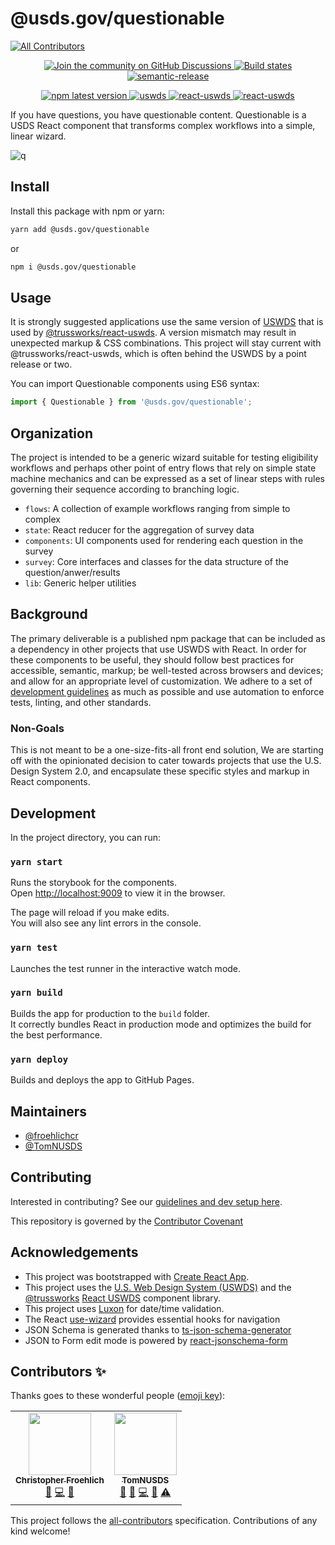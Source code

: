 # @usds.gov/questionable

<!-- ALL-CONTRIBUTORS-BADGE:START - Do not remove or modify this section -->
[![All Contributors](https://img.shields.io/badge/all_contributors-2-orange.svg?style=flat-square)](#contributors-)
<!-- ALL-CONTRIBUTORS-BADGE:END -->

<p align="center">
  <a href="https://github.com/usds/questionable/discussions">
    <img alt="Join the community on GitHub Discussions" src="https://img.shields.io/badge/Join%20the%20community-on%20GitHub%20Discussions-blue">
  </a>
  <a href="https://github.com/usds/questionable/actions?query=workflow%3ARelease+branch%3Amain">
    <img alt="Build states" src="https://github.com/usds/questionable/actions/workflows/release.yml/badge.svg">
  </a>
  <a href="#badge">
    <img alt="semantic-release" src="https://img.shields.io/badge/%20%20%F0%9F%93%A6%F0%9F%9A%80-semantic--release-e10079.svg">
  </a>
</p>
<p align="center">
  <a href="https://www.npmjs.com/package/@usds.gov/questionable">
    <img alt="npm latest version" src="https://img.shields.io/npm/v/@usds.gov/questionable/latest.svg">
  </a>
  <a href="https://www.npmjs.com/package/uswds">
    <img alt="uswds" src="https://img.shields.io/github/package-json/dependency-version/trussworks/react-uswds/dev/uswds" />
  </a>
  <a href="https://www.npmjs.com/package/@trussworks/react-uswds">
    <img alt="react-uswds" src="https://img.shields.io/github/package-json/dependency-version/usds/questionable/@trussworks/react-uswds" />
  </a>
  <a href="https://www.npmjs.com/package/react">
    <img alt="react-uswds" src="https://img.shields.io/github/package-json/dependency-version/usds/questionable/react" />
  </a>
</p>

If you have questions, you have questionable content. Questionable is a USDS React component that transforms complex workflows into a simple, linear wizard.

![q](https://user-images.githubusercontent.com/73488661/122292423-fb993b00-cec3-11eb-91c6-ddb37a4ec7c7.gif)

## Install

Install this package with npm or yarn:

```sh
yarn add @usds.gov/questionable
```

or

```sh
npm i @usds.gov/questionable
```

## Usage 

It is strongly suggested applications use the same version of [USWDS](https://designsystem.digital.gov/) that is used by [@trussworks/react-uswds](https://github.com/trussworks/react-uswds). A version mismatch may result in unexpected markup & CSS combinations. This project will stay current with @trussworks/react-uswds, which is often behind the USWDS by a point release or two.

You can import Questionable components using ES6 syntax:

```ts
import { Questionable } from '@usds.gov/questionable';
```

## Organization

The project is intended to be a generic wizard suitable for testing eligibility workflows and perhaps other point of entry flows that rely on simple state machine mechanics and can be expressed as a set of linear steps with rules governing their sequence according to branching logic.

- `flows`: A collection of example workflows ranging from simple to complex
- `state`: React reducer for the aggregation of survey data
- `components`: UI components used for rendering each question in the survey
- `survey`: Core interfaces and classes for the data structure of the question/anwer/results
- `lib`: Generic helper utilities

## Background

The primary deliverable is a published npm package that can be included as a dependency in other projects that use USWDS with React. In order for these components to be useful, they should follow best practices for accessible, semantic, markup; be well-tested across browsers and devices; and allow for an appropriate level of customization. We adhere to a set of [development guidelines](./github/CONTRIBUTING.md) as much as possible and use automation to enforce tests, linting, and other standards.

### Non-Goals

This is not meant to be a one-size-fits-all front end solution, We are starting off with the opinionated decision to cater towards projects that use the U.S. Design System 2.0, and encapsulate these specific styles and markup in React components.

## Development

In the project directory, you can run:

### `yarn start`

Runs the storybook for the components.\
Open [http://localhost:9009](http://localhost:9009) to view it in the browser.

The page will reload if you make edits.\
You will also see any lint errors in the console.

### `yarn test`

Launches the test runner in the interactive watch mode.

### `yarn build`

Builds the app for production to the `build` folder.\
It correctly bundles React in production mode and optimizes the build for the best performance.

### `yarn deploy`

Builds and deploys the app to GitHub Pages.

## Maintainers

- [@froehlichcr](https://github.com/froehlichcr)
- [@TomNUSDS](https://github.com/TomNUSDS)

## Contributing

Interested in contributing? See our [guidelines and dev setup here](./github/contributing.md).

This repository is governed by the [Contributor Covenant](./github/CODE_OF_CONDUCT.md)

## Acknowledgements

- This project was bootstrapped with [Create React App](https://github.com/facebook/create-react-app).
- This project uses the [U.S. Web Design System (USWDS)](https://designsystem.digital.gov/) and the [@trussworks](https://github.com/trussworks) [React USWDS](https://github.com/trussworks/react-uswds) component library.
- This project uses [Luxon](https://github.com/moment/luxon) for date/time validation.
- The React [use-wizard](https://github.com/use-wizard/use-wizard) provides essential hooks for navigation
- JSON Schema is generated thanks to [ts-json-schema-generator](https://github.com/vega/ts-json-schema-generator)
- JSON to Form edit mode is powered by [react-jsonschema-form](https://github.com/rjsf-team/react-jsonschema-form)

## Contributors ✨

Thanks goes to these wonderful people ([emoji key](https://allcontributors.org/docs/en/emoji-key)):

<!-- ALL-CONTRIBUTORS-LIST:START - Do not remove or modify this section -->
<!-- prettier-ignore-start -->
<!-- markdownlint-disable -->
<table>
  <tr>
    <td align="center"><a href="https://github.com/froehlichcr/"><img src="https://avatars.githubusercontent.com/u/73488661?v=4?s=100" width="100px;" alt=""/><br /><sub><b>Christopher Froehlich</b></sub></a><br /><a href="https://github.com/usds/questionable/issues?q=author%3Afroehlichcr" title="Bug reports">🐛</a> <a href="https://github.com/usds/questionable/commits?author=froehlichcr" title="Code">💻</a> <a href="#design-froehlichcr" title="Design">🎨</a></td>
    <td align="center"><a href="https://github.com/TomNUSDS"><img src="https://avatars.githubusercontent.com/u/74203452?v=4?s=100" width="100px;" alt=""/><br /><sub><b>TomNUSDS</b></sub></a><br /><a href="#question-TomNUSDS" title="Answering Questions">💬</a> <a href="https://github.com/usds/questionable/issues?q=author%3ATomNUSDS" title="Bug reports">🐛</a> <a href="https://github.com/usds/questionable/commits?author=TomNUSDS" title="Code">💻</a> <a href="https://github.com/usds/questionable/pulls?q=is%3Apr+reviewed-by%3ATomNUSDS" title="Reviewed Pull Requests">👀</a> <a href="https://github.com/usds/questionable/commits?author=TomNUSDS" title="Tests">⚠️</a></td>
  </tr>
</table>

<!-- markdownlint-restore -->
<!-- prettier-ignore-end -->

<!-- ALL-CONTRIBUTORS-LIST:END -->

This project follows the [all-contributors](https://github.com/all-contributors/all-contributors) specification. Contributions of any kind welcome!
